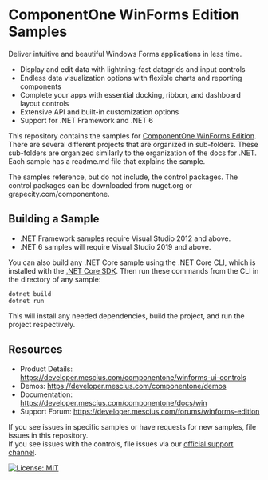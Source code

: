 # ComponentOne WinForms Edition Samples 

Deliver intuitive and beautiful Windows Forms applications in less time.

* Display and edit data with lightning-fast datagrids and input controls
* Endless data visualization options with flexible charts and reporting components
* Complete your apps with essential docking, ribbon, and dashboard layout controls
* Extensive API and built-in customization options
* Support for .NET Framework and .NET 6

This repository contains the samples for [ComponentOne WinForms Edition](https://developer.mescius.com/componentone/winforms-ui-controls). There are several different projects that are organized in sub-folders. These sub-folders are organized similarly to the organization of the docs for .NET. Each sample has a readme.md file that explains the sample. 

The samples reference, but do not include, the control packages. The control packages can be downloaded from nuget.org or grapecity.com/componentone.

## Building a Sample 

* .NET Framework samples require Visual Studio 2012 and above. 
* .NET 6 samples will require Visual Studio 2019 and above.

You can also build any .NET Core sample using the .NET Core CLI, which is installed with the [.NET Core SDK](https://www.microsoft.com/net/download). 
Then run these commands from the CLI in the directory of any sample: 

```
dotnet build 
dotnet run 
```

This will install any needed dependencies, build the project, and run the project respectively. 

## Resources

* Product Details: https://developer.mescius.com/componentone/winforms-ui-controls
* Demos: https://developer.mescius.com/componentone/demos
* Documentation: https://developer.mescius.com/componentone/docs/win
* Support Forum: https://developer.mescius.com/forums/winforms-edition

If you see issues in specific samples or have requests for new samples, file issues in this repository.  
If you see issues with the controls, file issues via our [official support channel](https://developer.mescius.com/support/contact).
 
[![License: MIT](https://img.shields.io/badge/License-MIT-green.svg)](https://github.com/dotnet/winforms/blob/master/LICENSE.TXT)
